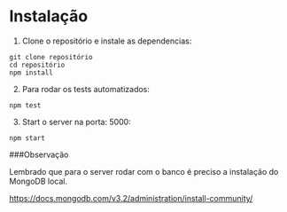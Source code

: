 # Instalação

1. Clone o repositório e instale as dependencias:

```
git clone repositório
cd repositório
npm install
```
2. Para rodar os tests automatizados:

```
npm test
```

3. Start o server na porta: 5000:

```
npm start
```

###Observação

Lembrado que para o server rodar com o banco é preciso a instalação do MongoDB local.

https://docs.mongodb.com/v3.2/administration/install-community/


